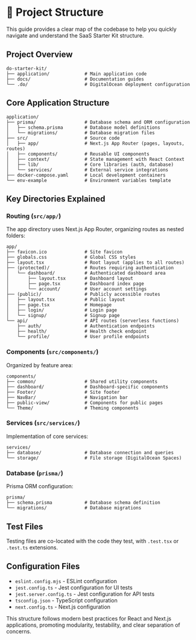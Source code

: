 # 📂 Project Structure

This guide provides a clear map of the codebase to help you quickly navigate and understand the SaaS Starter Kit structure.

## Project Overview

```
do-starter-kit/
├── application/             # Main application code
├── docs/                    # Documentation guides
└── .do/                     # DigitalOcean deployment configuration
```

## Core Application Structure

```
application/
├── prisma/                  # Database schema and ORM configuration
│   ├── schema.prisma        # Database model definitions
│   └── migrations/          # Database migration files
├── src/                     # Source code
│   ├── app/                 # Next.js App Router (pages, layouts, routes)
│   ├── components/          # Reusable UI components
│   ├── context/             # State management with React Context
│   ├── lib/                 # Core libraries (auth, database)
│   └── services/            # External service integrations
├── docker-compose.yaml      # Local development containers
└── env-example              # Environment variables template
```

## Key Directories Explained

### Routing (`src/app/`)

The app directory uses Next.js App Router, organizing routes as nested folders:

```
app/
├── favicon.ico              # Site favicon
├── globals.css              # Global CSS styles
├── layout.tsx               # Root layout (applies to all routes)
├── (protected)/             # Routes requiring authentication
│   └── dashboard/           # Authenticated dashboard area
│       ├── layout.tsx       # Dashboard layout
│       ├── page.tsx         # Dashboard index page
│       └── account/         # User account settings
├── (public)/                # Publicly accessible routes
│   ├── layout.tsx           # Public layout
│   ├── page.tsx             # Homepage
│   ├── login/               # Login page
│   └── signup/              # Signup page
└── api/                     # API routes (serverless functions)
    ├── auth/                # Authentication endpoints
    ├── health/              # Health check endpoint
    └── profile/             # User profile endpoints
```

### Components (`src/components/`)

Organized by feature area:

```
components/
├── common/                  # Shared utility components
├── dashboard/               # Dashboard-specific components
├── Footer/                  # Site footer
├── NavBar/                  # Navigation bar
├── public-view/             # Components for public pages
└── Theme/                   # Theming components
```

### Services (`src/services/`)

Implementation of core services:

```
services/
├── database/                # Database connection and queries
└── storage/                 # File storage (DigitalOcean Spaces)
```

### Database (`prisma/`)

Prisma ORM configuration:

```
prisma/
├── schema.prisma            # Database schema definition
└── migrations/              # Database migrations
```

## Test Files

Testing files are co-located with the code they test, with `.test.tsx` or `.test.ts` extensions.

## Configuration Files

- `eslint.config.mjs` - ESLint configuration
- `jest.config.ts` - Jest configuration for UI tests
- `jest.server.config.ts` - Jest configuration for API tests
- `tsconfig.json` - TypeScript configuration
- `next.config.ts` - Next.js configuration

This structure follows modern best practices for React and Next.js applications, promoting modularity, testability, and clear separation of concerns.
